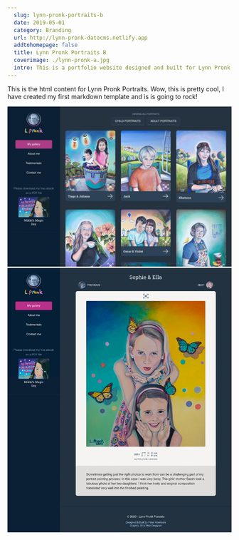 ```yaml
---
  slug: lynn-pronk-portraits-b
  date: 2019-05-01
  category: Branding
  url: http://lynn-pronk-datocms.netlify.app
  addtohomepage: false
  title: Lynn Pronk Portraits B
  coverimage: ./lynn-pronk-a.jpg
  intro: This is a portfolio website designed and built for Lynn Pronk, a portrait artist. Displying the artwork at its best, fitting the browser window where possible was a requst client request.
---
```


<div class="description">

This is the html content for Lynn Pronk Portraits. Wow, this is pretty cool, I have created my first markdown template and is is going to rock!

</div>

<div class="images">

![Lynn Pronk Homepage](./lynn-pronk-a.jpg "Lynn Pronk Homepage")
![Lynn Pronk Homepage](./lynn-pronk-b.jpg "Lynn Pronk Homepage")

</div>